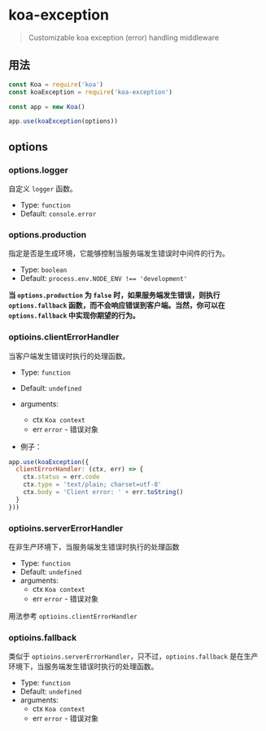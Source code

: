 # koa-exception

> Customizable koa exception (error) handling middleware

## 用法

```js
const Koa = require('koa')
const koaException = require('koa-exception')

const app = new Koa()

app.use(koaException(options))
```

## options

### options.logger

自定义 `logger` 函数。

- Type: `function`
- Default: `console.error`

### options.production

指定是否是生成环境，它能够控制当服务端发生错误时中间件的行为。

- Type: `boolean`
- Default: `process.env.NODE_ENV !== 'development'`

**当 `options.production` 为 `false` 时，如果服务端发生错误，则执行 `options.fallback` 函数，而不会响应错误到客户端。当然，你可以在 `options.fallback` 中实现你期望的行为。**

### optioins.clientErrorHandler

当客户端发生错误时执行的处理函数。

- Type: `function`
- Default: `undefined`
- arguments:
  - ctx `Koa context`
  - err `error` - 错误对象

- 例子：

```js
app.use(koaException({
  clientErrorHandler: (ctx, err) => {
    ctx.status = err.code
    ctx.type = 'text/plain; charset=utf-8'
    ctx.body = 'Client error: ' + err.toString()
  }
}))
```

### optioins.serverErrorHandler

在非生产环境下，当服务端发生错误时执行的处理函数

- Type: `function`
- Default: `undefined`
- arguments:
  - ctx `Koa context`
  - err `error` - 错误对象

用法参考 `optioins.clientErrorHandler`

### optioins.fallback

类似于 `optioins.serverErrorHandler`，只不过，`optioins.fallback` 是在生产环境下，当服务端发生错误时执行的处理函数。

- Type: `function`
- Default: `undefined`
- arguments:
  - ctx `Koa context`
  - err `error` - 错误对象